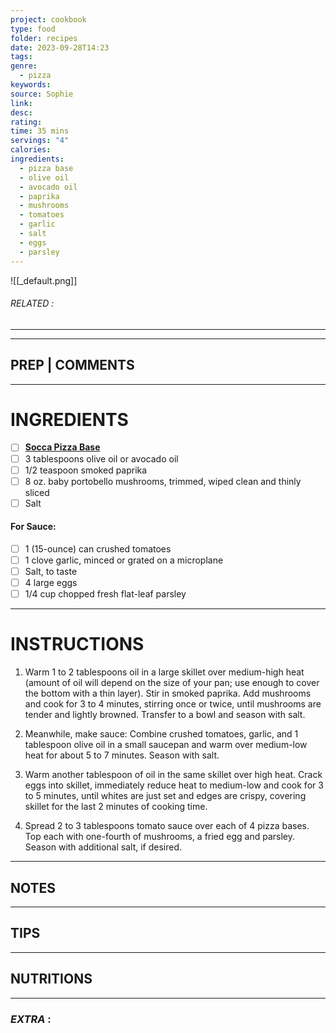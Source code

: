 ```yaml
---
project: cookbook
type: food
folder: recipes
date: 2023-09-28T14:23
tags: 
genre:
  - pizza
keywords: 
source: Sophie
link: 
desc: 
rating: 
time: 35 mins
servings: "4"
calories: 
ingredients:
  - pizza base
  - olive oil
  - avocado oil
  - paprika
  - mushrooms
  - tomatoes
  - garlic
  - salt
  - eggs
  - parsley
---
```


![[_default.png]]
###### *RELATED* : 
---


---
## PREP | COMMENTS



---
# INGREDIENTS

- [ ] **[Socca Pizza Base](http://www.cleanplates.com/eat/recipes-eat/socca-pizza-base-recipe/)**
- [ ] 3 tablespoons olive oil or avocado oil
- [ ] 1/2 teaspoon smoked paprika
- [ ] 8 oz. baby portobello mushrooms, trimmed, wiped clean and thinly sliced
- [ ] Salt
    
#### For Sauce:
    
- [ ] 1 (15-ounce) can crushed tomatoes
- [ ] 1 clove garlic, minced or grated on a microplane
- [ ] Salt, to taste
- [ ] 4 large eggs
- [ ] 1/4 cup chopped fresh flat-leaf parsley

---
# INSTRUCTIONS

1. Warm 1 to 2 tablespoons oil in a large skillet over medium-high heat (amount of oil will depend on the size of your pan; use enough to cover the bottom with a thin layer). Stir in smoked paprika. Add mushrooms and cook for 3 to 4 minutes, stirring once or twice, until mushrooms are tender and lightly browned. Transfer to a bowl and season with salt.
    
2. Meanwhile, make sauce: Combine crushed tomatoes, garlic, and 1 tablespoon olive oil in a small saucepan and warm over medium-low heat for about 5 to 7 minutes. Season with salt.
    
3. Warm another tablespoon of oil in the same skillet over high heat. Crack eggs into skillet, immediately reduce heat to medium-low and cook for 3 to 5 minutes, until whites are just set and edges are crispy, covering skillet for the last 2 minutes of cooking time.
    
4. Spread 2 to 3 tablespoons tomato sauce over each of 4 pizza bases. Top each with one-fourth of mushrooms, a fried egg and parsley. Season with additional salt, if desired.

---
## NOTES



---
## TIPS



---
## NUTRITIONS



---
### *EXTRA* :



